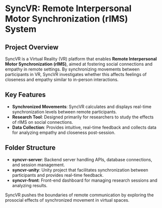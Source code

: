# SyncVR: Remote Interpersonal Motor Synchronization (rIMS) System

## Project Overview

SyncVR is a Virtual Reality (VR) platform that enables **Remote Interpersonal Motor Synchronization (rIMS)**, aimed at fostering social connections and empathy in remote settings. By synchronizing movements between participants in VR, SyncVR investigates whether this affects feelings of closeness and empathy similar to in-person interactions.

## Key Features

- **Synchronized Movements**: SyncVR calculates and displays real-time synchronization levels between remote participants.
- **Research Tool**: Designed primarily for researchers to study the effects of rIMS on social connections.
- **Data Collection**: Provides intuitive, real-time feedback and collects data for analyzing empathy and closeness post-session.

## Folder Structure

- **syncvr-server**: Backend server handling APIs, database connections, and session management.
- **syncvr-unity**: Unity project that facilitates synchronization between participants and provides real-time feedback.
- **syncvr-front**: Front-end dashboard for managing research sessions and analyzing results.

SyncVR pushes the boundaries of remote communication by exploring the prosocial effects of synchronized movement in virtual spaces.

